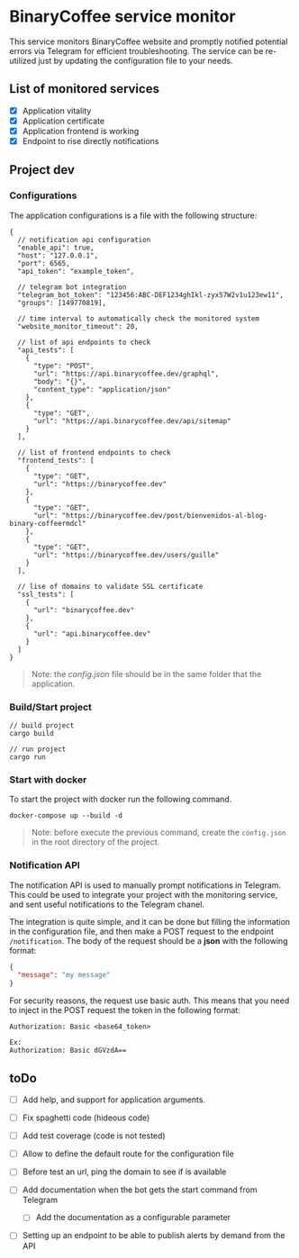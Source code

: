 # BinaryCoffee service monitor

This service monitors BinaryCoffee website and promptly notified potential errors via Telegram for efficient troubleshooting.
The service can be re-utilized just by updating the configuration file to your needs.

## List of monitored services

- [x] Application vitality
- [x] Application certificate
- [x] Application frontend is working
- [x] Endpoint to rise directly notifications

## Project dev

### Configurations

The application configurations is a file with the following structure:

```
{
  // notification api configuration
  "enable_api": true,
  "host": "127.0.0.1",
  "port": 6565,
  "api_token": "example_token",

  // telegram bot integration
  "telegram_bot_token": "123456:ABC-DEF1234ghIkl-zyx57W2v1u123ew11",
  "groups": [149770819],

  // time interval to automatically check the monitored system
  "website_monitor_timeout": 20,
  
  // list of api endpoints to check
  "api_tests": [
    {
      "type": "POST",
      "url": "https://api.binarycoffee.dev/graphql",
      "body": "{}",
      "content_type": "application/json"
    },
    {
      "type": "GET",
      "url": "https://api.binarycoffee.dev/api/sitemap"
    }
  ],
  
  // list of frontend endpoints to check
  "frontend_tests": [
    {
      "type": "GET",
      "url": "https://binarycoffee.dev"
    },
    {
      "type": "GET",
      "url": "https://binarycoffee.dev/post/bienvenidos-al-blog-binary-coffeermdcl"
    },
    {
      "type": "GET",
      "url": "https://binarycoffee.dev/users/guille"
    }
  ],
  
  // lise of domains to validate SSL certificate
  "ssl_tests": [
    {
      "url": "binarycoffee.dev"
    },
    {
      "url": "api.binarycoffee.dev"
    }
  ]
}
```

> Note: the *config.json* file should be in the same folder that the application.

### Build/Start project

```
// build project
cargo build

// run project
cargo run
```

### Start with docker

To start the project with docker run the following command.

```
docker-compose up --build -d
```

> Note: before execute the previous command, create the `config.json` in the root directory of the project.

### Notification API

The notification API is used to manually prompt notifications in Telegram.
This could be used to integrate your project with the monitoring service, and sent useful notifications to the Telegram chanel.

The integration is quite simple, and it can be done but filling the information in the configuration file, and then make a POST request to the endpoint `/notification`.
The body of the request should be a **json** with the following format:

```json
{
  "message": "my message"
}
```

For security reasons, the request use basic auth.
This means that you need to inject in the POST request the token in the following format:

```text
Authorization: Basic <base64_token>

Ex:
Authorization: Basic dGVzdA==
```

## toDo

- [ ] Add help, and support for application arguments.
- [ ] Fix spaghetti code (hideous code)
- [ ] Add test coverage (code is not tested)
- [ ] Allow to define the default route for the configuration file
- [ ] Before test an url, ping the domain to see if is available
- [ ] Add documentation when the bot gets the start command from Telegram
  - [ ] Add the documentation as a configurable parameter
- [ ] Setting up an endpoint to be able to publish alerts by demand from the API


